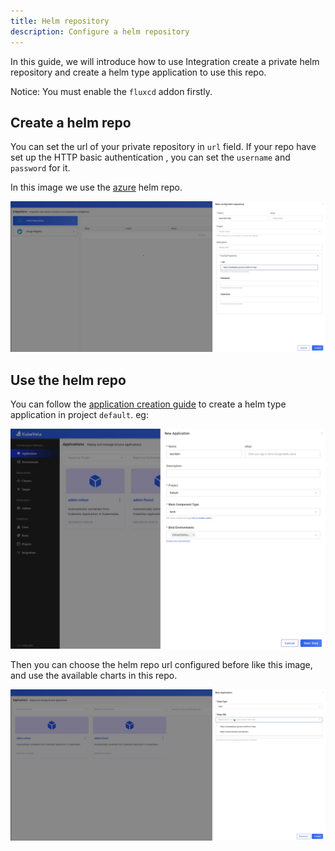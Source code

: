 ```yaml
---
title: Helm repository
description: Configure a helm repository
---
```


In this guide, we will introduce how to use Integration create a private helm repository and create a helm type application to use this repo.

Notice: You must enable the `fluxcd` addon firstly.

## Create a helm repo

You can set the url of your private repository in `url` field. If your repo have set up the HTTP basic authentication , you can set the `username` and `password` for it.

In this image we use the [azure](https://marketplace.azurecr.io/helm/v1/repo) helm repo.

![config](../../../resources/helm-config.jpg)

## Use the helm repo

You can follow the [application creation guide](../application/create-application) to create a helm type application in project `default`. eg:

![helm-type-app](../../../resources/new-helm-type-app.jpg)

Then you can choose the helm repo url configured before like this image, and use the available charts in this repo.

![helm-app](../../../resources/helm-app.jpg)